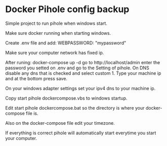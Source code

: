 # Docker Pihole config backup

Simple project to run pihole when windows start.

Make sure docker running when starting windows.
 
Create .env file and add: WEBPASSWORD: "mypassword"

Make sure your computer network has fixed ip.

After runing: docker-compose up -d go to http://localhost/admin enter the password you setted on .env and go to the Setting of pihole. On DNS disable any dns that is checked and select custom 1. Type your machine ip and at the bottom press save.

On your windows adapter settings set your ipv4 dns to your machine ip.

Copy start pihole dockercompose.vbs to windows startup.

Edit start pihole dockercompose.bat so the directory is where your docker-compose file is.

Also on the docker-compose file edit your timezone.

If everything is correct pihole will automatically start everytime you start your computer.
